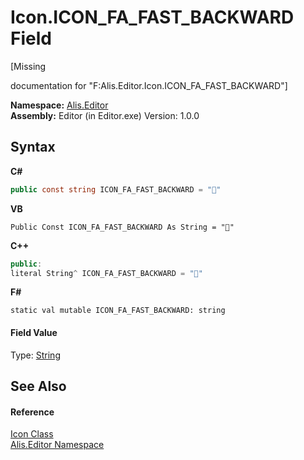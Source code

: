 # Icon.ICON_FA_FAST_BACKWARD Field
 

\[Missing <summary> documentation for "F:Alis.Editor.Icon.ICON_FA_FAST_BACKWARD"\]

**Namespace:**&nbsp;<a href="b150ade4-39de-a232-5f06-d3cdc1b2c538">Alis.Editor</a><br />**Assembly:**&nbsp;Editor (in Editor.exe) Version: 1.0.0

## Syntax

**C#**<br />
``` C#
public const string ICON_FA_FAST_BACKWARD = ""
```

**VB**<br />
``` VB
Public Const ICON_FA_FAST_BACKWARD As String = ""
```

**C++**<br />
``` C++
public:
literal String^ ICON_FA_FAST_BACKWARD = ""
```

**F#**<br />
``` F#
static val mutable ICON_FA_FAST_BACKWARD: string
```


#### Field Value
Type: <a href="https://docs.microsoft.com/dotnet/api/system.string" target="_blank">String</a>

## See Also


#### Reference
<a href="cc0f883c-67f8-f772-c6d7-a60b129f22a7">Icon Class</a><br /><a href="b150ade4-39de-a232-5f06-d3cdc1b2c538">Alis.Editor Namespace</a><br />